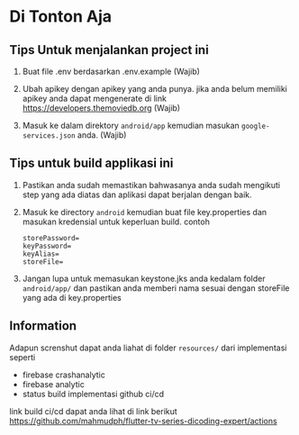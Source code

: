 # Di Tonton Aja

## Tips Untuk menjalankan project ini

1. Buat file .env berdasarkan .env.example (Wajib)
2. Ubah apikey dengan apikey yang anda punya. jika anda belum memiliki apikey anda dapat mengenerate di link https://developers.themoviedb.org (Wajib)

3. Masuk ke dalam direktory `android/app` kemudian masukan `google-services.json` anda. (Wajib)

## Tips untuk build applikasi ini

1. Pastikan anda sudah memastikan bahwasanya anda sudah mengikuti step yang ada diatas dan aplikasi dapat berjalan dengan baik.

2. Masuk ke directory `android` kemudian buat file key.properties dan masukan kredensial untuk keperluan build. contoh

   ```grovy
   storePassword=
   keyPassword=
   keyAlias=
   storeFile=
   ```

3. Jangan lupa untuk memasukan keystone.jks anda kedalam folder `android/app/` dan pastikan anda memberi nama sesuai dengan storeFile yang ada di key.properties

## Information

Adapun screnshut dapat anda liahat di folder `resources/` dari implementasi seperti

- firebase crashanalytic
- firebase analytic
- status build implementasi github ci/cd

link build ci/cd dapat anda lihat di link berikut
https://github.com/mahmudph/flutter-tv-series-dicoding-expert/actions
